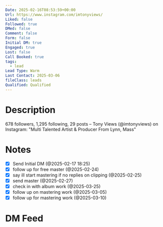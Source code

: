 ```yaml
---
Date: 2025-02-16T08:53:59+00:00
Url: https://www.instagram.com/imtonyviews/
Liked: false
Followed: true
DMed: false
Comment: false
Form: false
Initial DM: true
Engaged: true
Lost: false
Call Booked: true
tags:
  - lead
Lead Type: Warm
Last Contact: 2025-03-06
fileClass: leads
Qualified: Qualified
---
```

# Description
678 followers, 1,295 following, 29 posts – Tony Views (@imtonyviews) on Instagram: "Multi Talented Artist & Producer 
From Lynn, Mass"
# Notes
- [x] Send Initial DM (@2025-02-17 18:25)
- [x] follow up for free master (@2025-02-24)
- [x] say ill start mastering if no replies on clipping (@2025-02-25)
- [x] send master (@2025-02-27)
- [x] check in with album work (@2025-03-25)
- [x] follow up on mastering work (@2025-03-05)
- [x] follow up for mastering work (@2025-03-10)
# DM Feed